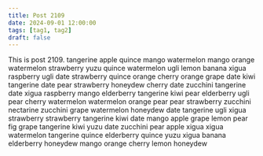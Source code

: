 ```yaml
---
title: Post 2109
date: 2024-09-01 12:00:00
tags: [tag1, tag2]
draft: false
---
```

This is post 2109.
tangerine
apple
quince
mango
watermelon
mango
orange
watermelon
strawberry
yuzu
quince
watermelon
ugli
lemon
banana
xigua
raspberry
ugli
date
strawberry
quince
orange
cherry
orange
grape
date
kiwi
tangerine
date
pear
strawberry
honeydew
cherry
date
zucchini
tangerine
date
xigua
raspberry
mango
elderberry
tangerine
kiwi
pear
elderberry
ugli
pear
cherry
watermelon
watermelon
orange
pear
pear
strawberry
zucchini
nectarine
zucchini
grape
watermelon
honeydew
date
tangerine
ugli
xigua
strawberry
strawberry
tangerine
kiwi
date
mango
apple
grape
lemon
pear
fig
grape
tangerine
kiwi
yuzu
date
zucchini
pear
apple
xigua
xigua
watermelon
tangerine
quince
elderberry
quince
yuzu
xigua
banana
elderberry
honeydew
mango
orange
cherry
lemon
honeydew
